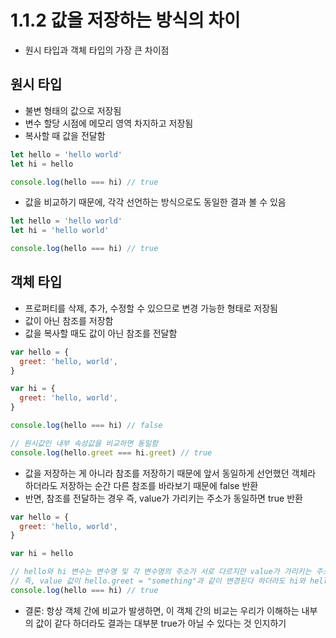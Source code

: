# 1.1.2 값을 저장하는 방식의 차이
- 원시 타입과 객체 타입의 가장 큰 차이점

## 원시 타입
- 불변 형태의 값으로 저장됨
- 변수 할당 시점에 메모리 영역 차지하고 저장됨
- 복사할 때 값을 전달함
```js
let hello = 'hello world'
let hi = hello

console.log(hello === hi) // true
```
- 값을 비교하기 때문에, 각각 선언하는 방식으로도 동일한 결과 볼 수 있음
```js
let hello = 'hello world'
let hi = 'hello world'

console.log(hello === hi) // true
```

## 객체 타입
- 프로퍼티를 삭제, 추가, 수정할 수 있으므로 변경 가능한 형태로 저장됨
- 값이 아닌 참조를 저장함
- 값을 복사할 때도 값이 아닌 참조를 전달함
```js
var hello = {
  greet: 'hello, world',
}

var hi = {
  greet: 'hello, world',
}

console.log(hello === hi) // false

// 원시값인 내부 속성값을 비교하면 동일함
console.log(hello.greet === hi.greet) // true
```
- 값을 저장하는 게 아니라 참조를 저장하기 때문에 앞서 동일하게 선언했던 객체라 하더라도 저장하는 순간 다른 참조를 바라보기 때문에 false 반환
- 반면, 참조를 전달하는 경우 즉, value가 가리키는 주소가 동일하면 true 반환
```js
var hello = {
  greet: 'hello, world',
}

var hi = hello

// hello와 hi 변수는 변수명 및 각 변수명의 주소가 서로 다르지만 value가 가리키는 주소가 동일함
// 즉, value 값이 hello.greet = "something"과 같이 변경된다 하더라도 hi와 hello 비교는 언제나 true 반환
console.log(hello === hi) // true
```
- 결론: 항상 객체 간에 비교가 발생하면, 이 객체 간의 비교는 우리가 이해하는 내부의 값이 같다 하더라도 결과는 대부분 true가 아닐 수 있다는 것 인지하기
